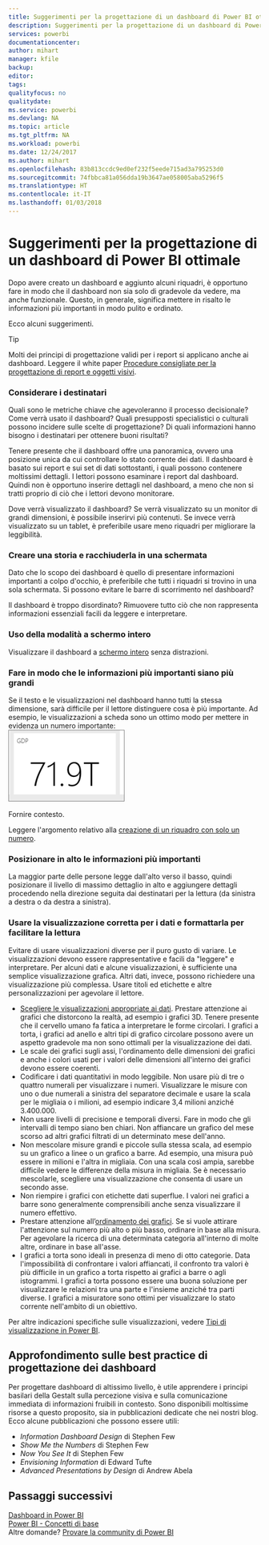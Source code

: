 ```yaml
---
title: Suggerimenti per la progettazione di un dashboard di Power BI ottimale
description: Suggerimenti per la progettazione di un dashboard di Power BI ottimale
services: powerbi
documentationcenter: 
author: mihart
manager: kfile
backup: 
editor: 
tags: 
qualityfocus: no
qualitydate: 
ms.service: powerbi
ms.devlang: NA
ms.topic: article
ms.tgt_pltfrm: NA
ms.workload: powerbi
ms.date: 12/24/2017
ms.author: mihart
ms.openlocfilehash: 83b813ccdc9ed0ef232f5eede715ad3a795253d0
ms.sourcegitcommit: 74fbbca81a056dda19b3647ae058005aba5296f5
ms.translationtype: HT
ms.contentlocale: it-IT
ms.lasthandoff: 01/03/2018
---
```

# <a name="tips-for-designing-a-great-power-bi-dashboard"></a>Suggerimenti per la progettazione di un dashboard di Power BI ottimale
Dopo avere creato un dashboard e aggiunto alcuni riquadri, è opportuno fare in modo che il dashboard non sia solo di gradevole da vedere, ma anche funzionale. Questo, in generale, significa mettere in risalto le informazioni più importanti in modo pulito e ordinato.

Ecco alcuni suggerimenti.

> [!TIP]
> Molti dei principi di progettazione validi per i report si applicano anche ai dashboard.  Leggere il white paper [Procedure consigliate per la progettazione di report e oggetti visivi](power-bi-visualization-best-practices.md).
> 
> 

### <a name="consider-your-audience"></a>Considerare i destinatari
Quali sono le metriche chiave che agevoleranno il processo decisionale? Come verrà usato il dashboard? Quali presupposti specialistici o culturali possono incidere sulle scelte di progettazione? Di quali informazioni hanno bisogno i destinatari per ottenere buoni risultati?

Tenere presente che il dashboard offre una panoramica, ovvero una posizione unica da cui controllare lo stato corrente dei dati. Il dashboard è basato sui report e sui set di dati sottostanti, i quali possono contenere moltissimi dettagli. I lettori possono esaminare i report dal dashboard. Quindi non è opportuno inserire dettagli nel dashboard, a meno che non si tratti proprio di ciò che i lettori devono monitorare.

Dove verrà visualizzato il dashboard? Se verrà visualizzato su un monitor di grandi dimensioni, è possibile inserirvi più contenuti. Se invece verrà visualizzato su un tablet, è preferibile usare meno riquadri per migliorare la leggibilità.

### <a name="tell-a-story-and-keep-it-to-one-screen"></a>Creare una storia e racchiuderla in una schermata
Dato che lo scopo dei dashboard è quello di presentare informazioni importanti a colpo d'occhio, è preferibile che tutti i riquadri si trovino in una sola schermata. Si possono evitare le barre di scorrimento nel dashboard?

Il dashboard è troppo disordinato?  Rimuovere tutto ciò che non rappresenta informazioni essenziali facili da leggere e interpretare.

### <a name="make-use-of-full-screen-mode"></a>Uso della modalità a schermo intero
Visualizzare il dashboard a [schermo intero](service-fullscreen-mode.md) senza distrazioni.

### <a name="make-the-most-important-information-biggest"></a>Fare in modo che le informazioni più importanti siano più grandi
Se il testo e le visualizzazioni nel dashboard hanno tutti la stessa dimensione, sarà difficile per il lettore distinguere cosa è più importante. Ad esempio, le visualizzazioni a scheda sono un ottimo modo per mettere in evidenza un numero importante:  
![](media/service-dashboards-design-tips/pbi_card.png)

Fornire contesto.  

Leggere l'argomento relativo alla [creazione di un riquadro con solo un numero](power-bi-visualization-card.md).

### <a name="put-the-most-important-information-in-the-upper-corner"></a>Posizionare in alto le informazioni più importanti
La maggior parte delle persone legge dall'alto verso il basso, quindi posizionare il livello di massimo dettaglio in alto e aggiungere dettagli procedendo nella direzione seguita dai destinatari per la lettura (da sinistra a destra o da destra a sinistra).

### <a name="use-the-right-visualization-for-the-data-and-format-it-for-easy-reading"></a>Usare la visualizzazione corretta per i dati e formattarla per facilitare la lettura
Evitare di usare visualizzazioni diverse per il puro gusto di variare.  Le visualizzazioni devono essere rappresentative e facili da "leggere" e interpretare.  Per alcuni dati e alcune visualizzazioni, è sufficiente una semplice visualizzazione grafica. Altri dati, invece, possono richiedere una visualizzazione più complessa. Usare titoli ed etichette e altre personalizzazioni per agevolare il lettore.  

* [Scegliere le visualizzazioni appropriate ai dati](http://blogs.msdn.com/b/microsoft_business_intelligence1/archive/2012/10/08/best-practices-in-data-visualization.aspx). Prestare attenzione ai grafici che distorcono la realtà, ad esempio i grafici 3D. Tenere presente che il cervello umano fa fatica a interpretare le forme circolari. I grafici a torta, i grafici ad anello e altri tipi di grafico circolare possono avere un aspetto gradevole ma non sono ottimali per la visualizzazione dei dati.
* Le scale dei grafici sugli assi, l'ordinamento delle dimensioni dei grafici e anche i colori usati per i valori delle dimensioni all'interno dei grafici devono essere coerenti.
* Codificare i dati quantitativi in modo leggibile. Non usare più di tre o quattro numerali per visualizzare i numeri. Visualizzare le misure con uno o due numerali a sinistra del separatore decimale e usare la scala per le migliaia o i milioni, ad esempio indicare 3,4 milioni anziché 3.400.000.
* Non usare livelli di precisione e temporali diversi. Fare in modo che gli intervalli di tempo siano ben chiari.  Non affiancare un grafico del mese scorso ad altri grafici filtrati di un determinato mese dell'anno.
* Non mescolare misure grandi e piccole sulla stessa scala, ad esempio su un grafico a linee o un grafico a barre.  Ad esempio, una misura può essere in milioni e l'altra in migliaia.  Con una scala così ampia, sarebbe difficile vedere le differenze della misura in migliaia.  Se è necessario mescolarle, scegliere una visualizzazione che consenta di usare un secondo asse.
* Non riempire i grafici con etichette dati superflue. I valori nei grafici a barre sono generalmente comprensibili anche senza visualizzare il numero effettivo.
* Prestare attenzione all’[ordinamento dei grafici](power-bi-report-change-sort.md).  Se si vuole attirare l'attenzione sul numero più alto o più basso, ordinare in base alla misura.  Per agevolare la ricerca di una determinata categoria all'interno di molte altre, ordinare in base all'asse.  
* I grafici a torta sono ideali in presenza di meno di otto categorie. Data l'impossibilità di confrontare i valori affiancati, il confronto tra valori è più difficile in un grafico a torta rispetto ai grafici a barre o agli istogrammi. I grafici a torta possono essere una buona soluzione per visualizzare le relazioni tra una parte e l'insieme anziché tra parti diverse. I grafici a misuratore sono ottimi per visualizzare lo stato corrente nell'ambito di un obiettivo.

Per altre indicazioni specifiche sulle visualizzazioni, vedere [Tipi di visualizzazione in Power BI](power-bi-visualization-types-for-reports-and-q-and-a.md).  

## <a name="learning-more-about-best-practice-dashboard-design"></a>Approfondimento sulle best practice di progettazione dei dashboard
Per progettare dashboard di altissimo livello, è utile apprendere i principi basilari della Gestalt sulla percezione visiva e sulla comunicazione immediata di informazioni fruibili in contesto. Sono disponibili moltissime risorse a questo proposito, sia in pubblicazioni dedicate che nei nostri blog. Ecco alcune pubblicazioni che possono essere utili:

* *Information Dashboard Design* di Stephen Few  
* *Show Me the Numbers* di Stephen Few  
* *Now You See It* di Stephen Few  
* *Envisioning Information* di Edward Tufte  
* *Advanced Presentations by Design* di Andrew Abela   

## <a name="next-steps"></a>Passaggi successivi
[Dashboard in Power BI](service-dashboards.md)  
[Power BI - Concetti di base](service-basic-concepts.md)  
Altre domande? [Provare la community di Power BI](http://community.powerbi.com/)

